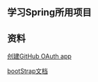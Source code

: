 ## 学习Spring所用项目

## 资料
[创建GitHub OAuth app](https://docs.github.com/en/developers/apps/building-oauth-apps/creating-an-oauth-app) 

[bootStrap文档](https://v3.bootcss.com/)

